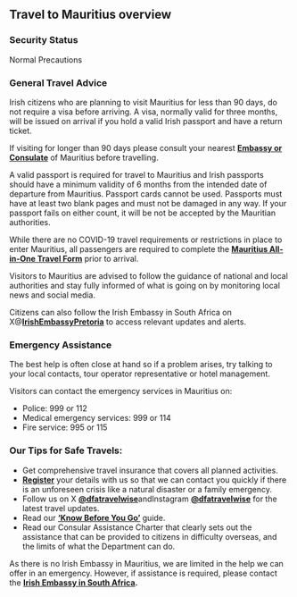 ## Travel to Mauritius overview

### **Security Status**

Normal Precautions

### **General Travel Advice**

Irish citizens who are planning to visit Mauritius for less than 90 days, do not require a visa before arriving. A visa, normally valid for three months, will be issued on arrival if you hold a valid Irish passport and have a return ticket.

If visiting for longer than 90 days please consult your nearest [**Embassy or Consulate**](https://www.ireland.ie/en/dfa/embassies-in-ireland/) of Mauritius before travelling.

A valid passport is required for travel to Mauritius and Irish passports should have a minimum validity of 6 months from the intended date of departure from Mauritius. Passport cards cannot be used. Passports must have at least two blank pages and must not be damaged in any way. If your passport fails on either count, it will be not be accepted by the Mauritian authorities.

While there are no COVID-19 travel requirements or restrictions in place to enter Mauritius, all passengers are required to complete the [**Mauritius All-in-One Travel Form**](https://safemauritius.govmu.org/) prior to arrival.

Visitors to Mauritius are advised to follow the guidance of national and local authorities and stay fully informed of what is going on by monitoring local news and social media.

Citizens can also follow the Irish Embassy in South Africa on X@[**IrishEmbassyPretoria**](https://twitter.com/IrlEmbPretoria) to access relevant updates and alerts.

### **Emergency Assistance**

The best help is often close at hand so if a problem arises, try talking to your local contacts, tour operator representative or hotel management.

Visitors can contact the emergency services in Mauritius on:

* Police: 999 or 112
* Medical emergency services: 999 or 114
* Fire service: 995 or 115

### **Our Tips for Safe Travels:**

* Get comprehensive travel insurance that covers all planned activities.
* [**Register**](https://www.ireland.ie/en/dfa/overseas-travel/citizens-registration/) your details with us so that we can contact you quickly if there is an unforeseen crisis like a natural disaster or a family emergency.
* Follow us on X [**@dfatravelwise**](https://www.twitter.com/DFATravelWise)andInstagram [**@dfatravelwise**](https://www.instagram.com/dfatravelwise/) for the latest travel updates.
* Read our [**‘Know Before You Go’**](https://www.ireland.ie/en/dfa/overseas-travel/know-before-you-go/) guide.
* Read our Consular Assistance Charter that clearly sets out the assistance that can be provided to citizens in difficulty overseas, and the limits of what the Department can do.

As there is no Irish Embassy in Mauritius, we are limited in the help we can offer in an emergency. However, if assistance is required, please contact the [**Irish Embassy in South Africa**](https://www.ireland.ie/en/southafrica/pretoria/)**.**